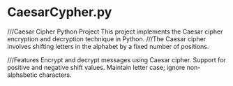 # CaesarCypher.py
///Caesar Cipher Python Project
This project implements the Caesar cipher encryption and decryption technique in Python.
///The Caesar cipher involves shifting letters in the alphabet by a fixed number of positions.

///Features
Encrypt and decrypt messages using Caesar cipher.
Support for positive and negative shift values.
Maintain letter case; ignore non-alphabetic characters.
